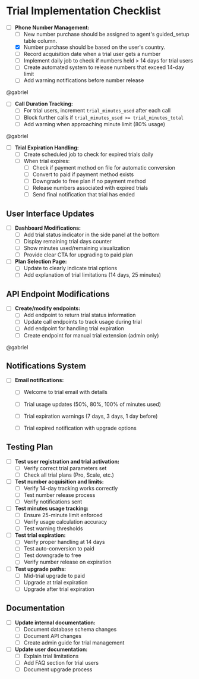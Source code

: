 # Trial Implementation Checklist

- [ ] **Phone Number Management:**
  - [ ] New number purchase should be assigned to agent's guided_setup table column. 
  - [X] Number purchase should be based on the user's country. 
  - [ ] Record acquisition date when a trial user gets a number
  - [ ] Implement daily job to check if numbers held > 14 days for trial users
  - [ ] Create automated system to release numbers that exceed 14-day limit
  - [ ] Add warning notifications before number release

@gabriel
- [ ] **Call Duration Tracking:**
  - [ ] For trial users, increment `trial_minutes_used` after each call
  - [ ] Block further calls if `trial_minutes_used >= trial_minutes_total`
  - [ ] Add warning when approaching minute limit (80% usage)

@gabriel
- [ ] **Trial Expiration Handling:**
  - [ ] Create scheduled job to check for expired trials daily
  - [ ] When trial expires:
    - [ ] Check if payment method on file for automatic conversion
    - [ ] Convert to paid if payment method exists
    - [ ] Downgrade to free plan if no payment method
    - [ ] Release numbers associated with expired trials
    - [ ] Send final notification that trial has ended

## User Interface Updates

- [ ] **Dashboard Modifications:**
  - [ ] Add trial status indicator in the side panel at the bottom
  - [ ] Display remaining trial days counter
  - [ ] Show minutes used/remaining visualization
  - [ ] Provide clear CTA for upgrading to paid plan

- [ ] **Plan Selection Page:**
  - [ ] Update to clearly indicate trial options
  - [ ] Add explanation of trial limitations (14 days, 25 minutes)

## API Endpoint Modifications

- [ ] **Create/modify endpoints:**
  - [ ] Add endpoint to return trial status information
  - [ ] Update call endpoints to track usage during trial
  - [ ] Add endpoint for handling trial expiration
  - [ ] Create endpoint for manual trial extension (admin only)

@gabriel
## Notifications System

- [ ] **Email notifications:**
  - [ ] Welcome to trial email with details
  - [ ] Trial usage updates (50%, 80%, 100% of minutes used)
  - [ ] Trial expiration warnings (7 days, 3 days, 1 day before)
  - [ ] Trial expired notification with upgrade options


## Testing Plan

- [ ] **Test user registration and trial activation:**
  - [ ] Verify correct trial parameters set
  - [ ] Check all trial plans (Pro, Scale, etc.)

- [ ] **Test number acquisition and limits:**
  - [ ] Verify 14-day tracking works correctly
  - [ ] Test number release process
  - [ ] Verify notifications sent

- [ ] **Test minutes usage tracking:**
  - [ ] Ensure 25-minute limit enforced
  - [ ] Verify usage calculation accuracy
  - [ ] Test warning thresholds

- [ ] **Test trial expiration:**
  - [ ] Verify proper handling at 14 days
  - [ ] Test auto-conversion to paid
  - [ ] Test downgrade to free
  - [ ] Verify number release on expiration

- [ ] **Test upgrade paths:**
  - [ ] Mid-trial upgrade to paid
  - [ ] Upgrade at trial expiration
  - [ ] Upgrade after trial expiration

## Documentation

- [ ] **Update internal documentation:**
  - [ ] Document database schema changes
  - [ ] Document API changes
  - [ ] Create admin guide for trial management

- [ ] **Update user documentation:**
  - [ ] Explain trial limitations
  - [ ] Add FAQ section for trial users
  - [ ] Document upgrade process 